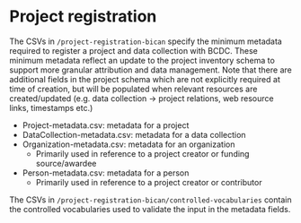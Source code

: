 # Project registration

The CSVs in `/project-registration-bican` specify the minimum metadata required to register
a project and data collection with BCDC. These minimum metadata reflect an update to the
project inventory schema to support more granular attribution and data management. Note that there
are additional fields in the project schema which are not explicitly required at time of creation,
but will be populated when relevant resources are created/updated (e.g. data collection -> project
relations, web resource links, timestamps etc.)

- Project-metadata.csv: metadata for a project
- DataCollection-metadata.csv: metadata for a data collection
- Organization-metadata.csv: metadata for an organization
    - Primarily used in reference to a project creator or funding source/awardee
- Person-metadata.csv: metadata for a person
    - Primarily used in reference to a project creator or contributor


The CSVs in `/project-registration-bican/controlled-vocabularies` contain the controlled 
vocabularies used to validate the input in the metadata fields.